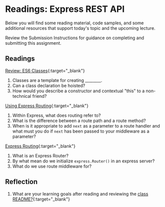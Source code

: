 # Readings: Express REST API

Below you will find some reading material, code samples, and some additional resources that support today's topic and the upcoming lecture.

Review the Submission Instructions for guidance on completing and submitting this assignment.

## Readings

[Review: ES6 Classes](https://developer.mozilla.org/en-US/docs/Web/JavaScript/Reference/Classes){:target="_blank"}

1. Classes are a template for creating ________.
1. Can a class declaration be hoisted?
1. How would you describe a constructor and contextual "this" to a non-technical friend?

[Using Express Routing](https://expressjs.com/en/guide/routing.html){:target="_blank"}

1. Within Express, what does routing refer to?
1. What is the difference between a route path and a route method?
1. When is it appropriate to add `next` as a parameter to a route handler and what must you do if `next` has been passed to your middleware as a parameter? 


[Express Routing](https://scotch.io/tutorials/learn-to-use-the-new-router-in-expressjs-4){:target="_blank"}

1. What is an Express Router?
1. By what mean do we initialize `express.Router()` in an express server?
1. What do we use route middleware for?

## Reflection

1. What are your learning goals after reading and reviewing the [class README?](./){:target="_blank"}
